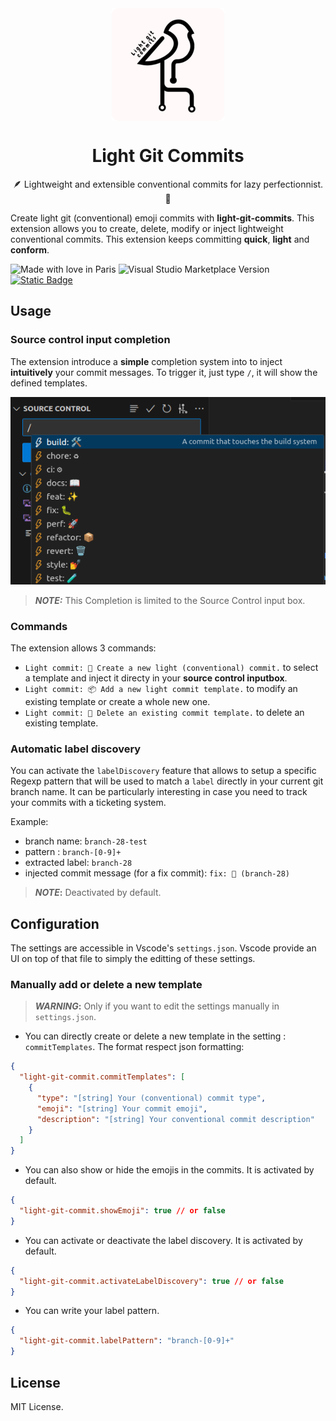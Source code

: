 <div align="center">

<img src="./assets/logo.png" alt="log" align="center">

# Light Git Commits

🪶 Lightweight and extensible conventional commits for lazy perfectionnist. 🥱

</div>

Create light git (conventional) emoji commits with **light-git-commits**. This extension allows you to create, delete, modify or inject lightweight conventional commits. This extension keeps committing **quick**, **light** and **conform**.

![Made with love in Paris](https://madewithlove.now.sh/in?heart=true&&text=Paris)
![Visual Studio Marketplace Version](https://img.shields.io/visual-studio-marketplace/v/Rudiio.light-git-commits?color=blue)
[![Static Badge](https://img.shields.io/badge/convetional_commits-🪶_🥱-pink)](https://www.conventionalcommits.org/en/v1.0.0/)

## Usage

### Source control input completion

The extension introduce a **simple** completion system into to inject **intuitively** your commit messages.
To trigger it, just type `/`, it will show the defined templates.

![completion](./assets/completion.png)

> **_NOTE:_** This Completion is limited to the Source Control input box.

### Commands

The extension allows 3 commands:

- `Light commit: 🚀 Create a new light (conventional) commit.` to select a template and inject it directy in your **source control inputbox**.
- `Light commit: 📦 Add a new light commit template.` to modify an existing template or create a whole new one.
- `Light commit: 🧹 Delete an existing commit template.` to delete an existing template.

### Automatic label discovery

You can activate the `labelDiscovery` feature that allows to setup a specific Regexp pattern that will be used to match a `label` directly in your current git branch name. It can be particularly interesting in case you need to track your commits with a ticketing system.

Example:

- branch name: ̀`branch-28-test`
- pattern : `branch-[0-9]+`
- extracted label: `branch-28`
- injected commit message (for a fix commit): `fix: 🐛 (branch-28)`

> **_NOTE_:** Deactivated by default.

## Configuration

The settings are accessible in Vscode's `settings.json`. Vscode provide an UI on top of that file to simply the editting of these settings.

### Manually add or delete a new template

> **_WARNING_:** Only if you want to edit the settings manually in `settings.json`.

- You can directly create or delete a new template in the setting : `commitTemplates`.
  The format respect json formatting:

```json
{
  "light-git-commit.commitTemplates": [
    {
      "type": "[string] Your (conventional) commit type",
      "emoji": "[string] Your commit emoji",
      "description": "[string] Your conventional commit description"
    }
  ]
}
```

- You can also show or hide the emojis in the commits. It is activated by default.

```json
{
  "light-git-commit.showEmoji": true // or false
}
```

- You can activate or deactivate the label discovery. It is activated by default.

```json
{
  "light-git-commit.activateLabelDiscovery": true // or false
}
```

- You can write your label pattern.

```json
{
  "light-git-commit.labelPattern": "branch-[0-9]+"
}
```

## License

MIT License.

